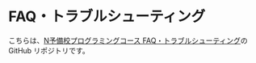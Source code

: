 # FAQ・トラブルシューティング
こちらは、[N予備校プログラミングコース FAQ・トラブルシューティング](nnn-training.github.io/faq)の GitHub リポジトリです。
